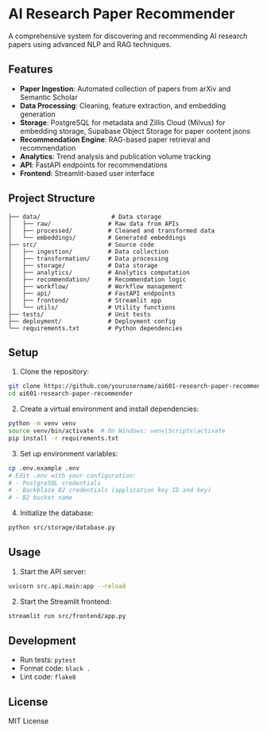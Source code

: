 # AI Research Paper Recommender

A comprehensive system for discovering and recommending AI research papers using advanced NLP and RAG techniques.

## Features

- **Paper Ingestion**: Automated collection of papers from arXiv and Semantic Scholar
- **Data Processing**: Cleaning, feature extraction, and embedding generation
- **Storage**: PostgreSQL for metadata and Zillis Cloud (Milvus) for embedding storage, Supabase Object Storage for paper content jsons
- **Recommendation Engine**: RAG-based paper retrieval and recommendation
- **Analytics**: Trend analysis and publication volume tracking
- **API**: FastAPI endpoints for recommendations
- **Frontend**: Streamlit-based user interface

## Project Structure

```
├── data/                    # Data storage
│   ├── raw/                # Raw data from APIs
│   ├── processed/          # Cleaned and transformed data
│   └── embeddings/         # Generated embeddings
├── src/                    # Source code
│   ├── ingestion/          # Data collection
│   ├── transformation/     # Data processing
│   ├── storage/            # Data storage
│   ├── analytics/          # Analytics computation
│   ├── recommendation/     # Recommendation logic
│   ├── workflow/           # Workflow management
│   ├── api/                # FastAPI endpoints
│   ├── frontend/           # Streamlit app
│   └── utils/              # Utility functions
├── tests/                  # Unit tests
├── deployment/             # Deployment config
└── requirements.txt        # Python dependencies
```

## Setup

1. Clone the repository:
```bash
git clone https://github.com/yourusername/ai601-research-paper-recommender.git
cd ai601-research-paper-recommender
```

2. Create a virtual environment and install dependencies:
```bash
python -m venv venv
source venv/bin/activate  # On Windows: venv\Scripts\activate
pip install -r requirements.txt
```

3. Set up environment variables:
```bash
cp .env.example .env
# Edit .env with your configuration:
# - PostgreSQL credentials
# - Backblaze B2 credentials (application key ID and key)
# - B2 bucket name
```

4. Initialize the database:
```bash
python src/storage/database.py
```

## Usage

1. Start the API server:
```bash
uvicorn src.api.main:app --reload
```

2. Start the Streamlit frontend:
```bash
streamlit run src/frontend/app.py
```

## Development

- Run tests: `pytest`
- Format code: `black .`
- Lint code: `flake8`

## License

MIT License